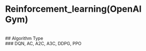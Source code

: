 # Reinforcement_learning(OpenAI Gym)
<br/>
## Algorithm Type<br/>
### DQN, AC, A2C, A3C, DDPG, PPO<br/>
